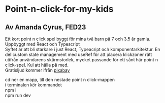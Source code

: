 ﻿# Point-n-click-for-my-kids
## Av Amanda Cyrus, FED23


Ett kort point n click spel byggt för mina två barn på 7 och 3.5 år gamla. <br/>
Uppbyggt med React och Typescript  <br/>
Syftet är att bli starkare i just React, Typeacript och komponentarkitektur.  En del custom state management med useRef för att placera klickzoner rätt utifrån användarens skärmstorlek, 
mycket passande för ett sånt här point n click-spel. Kul att hålla på med. 
<br/>
Gratisljud kommer ifrån [pixabay](https://pixabay.com/sound-effects) <br/>


cd ner en mapp, till den nestade point n click-mappen <br/>
i terminalen kör kommandot <br/>
npm i <br/>
npm run dev <br/>

